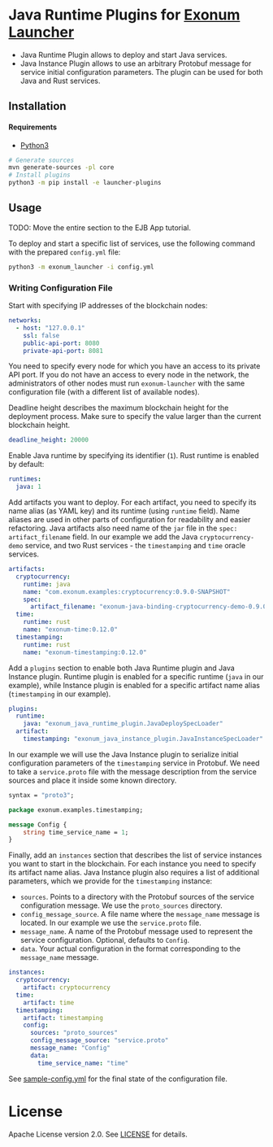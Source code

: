 # Java Runtime Plugins for [Exonum Launcher](https://github.com/exonum/exonum-launcher)

- Java Runtime Plugin allows to deploy and start Java services.
- Java Instance Plugin allows to use an arbitrary Protobuf message for service 
  initial configuration parameters. The plugin can be used for both Java and Rust services.

## Installation

#### Requirements

- [Python3](https://www.python.org/downloads/)

```bash
# Generate sources
mvn generate-sources -pl core
# Install plugins
python3 -m pip install -e launcher-plugins
```

## Usage

TODO: Move the entire section to the EJB App tutorial.

To deploy and start a specific list of services, use the following command with the
prepared `config.yml` file:

```bash
python3 -m exonum_launcher -i config.yml
```

### Writing Configuration File

Start with specifying IP addresses of the blockchain nodes:

```yaml
networks:
  - host: "127.0.0.1"
    ssl: false
    public-api-port: 8080
    private-api-port: 8081
```

You need to specify every node for which you have an access to its private API port. If you
do not have an access to every node in the network, the administrators of other nodes must
run `exonum-launcher` with the same configuration file (with a different list of available nodes).

Deadline height describes the maximum blockchain height for the deployment process. Make sure to
specify the value larger than the current blockchain height.

```yaml
deadline_height: 20000
```

Enable Java runtime by specifying its identifier (`1`). Rust runtime is enabled by default:

```yaml
runtimes:
  java: 1
```

Add artifacts you want to deploy. For each artifact, you need to specify its name alias
(as YAML key) and its runtime (using `runtime` field). Name aliases are used in other parts
of configuration for readability and easier refactoring. Java artifacts also need name of the
`jar` file in the `spec: artifact_filename` field. In our example we add the Java
`cryptocurrency-demo` service, and two Rust services - the `timestamping` and `time` oracle services.

```yaml
artifacts:
  cryptocurrency:
    runtime: java
    name: "com.exonum.examples:cryptocurrency:0.9.0-SNAPSHOT"
    spec:
      artifact_filename: "exonum-java-binding-cryptocurrency-demo-0.9.0-SNAPSHOT-artifact.jar"
  time:
    runtime: rust
    name: "exonum-time:0.12.0"
  timestamping:
    runtime: rust
    name: "exonum-timestamping:0.12.0"
```

Add a `plugins` section to enable both Java Runtime plugin and Java Instance plugin. Runtime plugin is
enabled for a specific runtime (`java` in our example), while Instance plugin is enabled for a
specific artifact name alias (`timestamping` in our example).

```yaml
plugins:
  runtime:
    java: "exonum_java_runtime_plugin.JavaDeploySpecLoader"
  artifact:
    timestamping: "exonum_java_instance_plugin.JavaInstanceSpecLoader"
```

In our example we will use the Java Instance plugin to serialize initial configuration parameters of
the `timestamping` service in Protobuf. We need to take a `service.proto` file with the message
description from the service sources and place it inside some known directory.

  ```proto
  syntax = "proto3";
  
  package exonum.examples.timestamping;
  
  message Config {
      string time_service_name = 1;
  }
  ```

Finally, add an `instances` section that describes the list of service instances you want to
start in the blockchain. For each instance you need to specify its artifact name alias.
Java Instance plugin also requires a list of additional parameters, which we provide for
the `timestamping` instance:

- `sources`. Points to a directory with the Protobuf sources of the service configuration 
message. We use the `proto_sources` directory.
- `config_message_source`. A file name where the `message_name` message 
is located. In our example we use the `service.proto` file.
- `message_name`. A name of the Protobuf message used to represent the service configuration.
  Optional, defaults to `Config`.
- `data`. Your actual configuration in the format corresponding to the `message_name` message.

```yaml
instances:
  cryptocurrency:
    artifact: cryptocurrency
  time:
    artifact: time
  timestamping:
    artifact: timestamping
    config:
      sources: "proto_sources"
      config_message_source: "service.proto"
      message_name: "Config"
      data:
        time_service_name: "time"
```

See [sample-config.yml](sample-config.yml) for the final state of the configuration file.

# License

Apache License version 2.0. See [LICENSE](LICENSE) for details.
